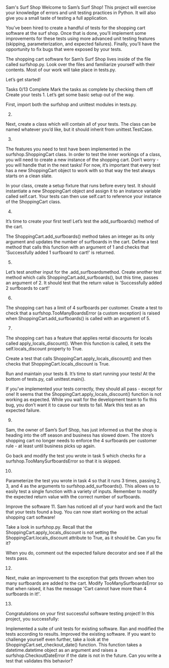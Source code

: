 Sam's Surf Shop
Welcome to Sam’s Surf Shop! This project will exercise your knowledge of errors and unit testing practices in Python. It will also give you a small taste of testing a full application.

You’ve been hired to create a handful of tests for the shopping cart software at the surf shop. Once that is done, you’ll implement some improvements for these tests using more advanced unit testing features (skipping, parameterization, and expected failures). Finally, you’ll have the opportunity to fix bugs that were exposed by your tests.

The shopping cart software for Sam’s Surf Shop lives inside of the file called surfshop.py. Look over the files and familiarize yourself with their contents. Most of our work will take place in tests.py.

Let’s get started!

Tasks
0/13 Complete
Mark the tasks as complete by checking them off
Create your tests
1.
Let’s get some basic setup out of the way.

First, import both the surfshop and unittest modules in tests.py.

2.
Next, create a class which will contain all of your tests. The class can be named whatever you’d like, but it should inherit from unittest.TestCase.

3.
The features you need to test have been implemented in the surfshop.ShoppingCart class. In order to test the inner workings of a class, you will need to create a new instance of the shopping cart. Don’t worry - you will handle that in the next tasks! For now, it’s important that every test has a new ShoppingCart object to work with so that way the test always starts on a clean slate.

In your class, create a setup fixture that runs before every test. It should instantiate a new ShoppingCart object and assign it to an instance variable called self.cart. Your tests can then use self.cart to reference your instance of the ShoppingCart class.

4.
It’s time to create your first test! Let’s test the add_surfboards() method of the cart.

The ShoppingCart.add_surfboards() method takes an integer as its only argument and updates the number of surfboards in the cart. Define a test method that calls this function with an argument of 1 and checks that 'Successfully added 1 surfboard to cart!' is returned.

5.
Let’s test another input for the .add_surfboardsmethod. Create another test method which calls ShoppingCart.add_surfboards(), but this time, passes an argument of 2. It should test that the return value is 'Successfully added 2 surfboards to cart!'

6.
The shopping cart has a limit of 4 surfboards per customer. Create a test to check that a surfshop.TooManyBoardsError (a custom exception) is raised when ShoppingCart.add_surfboards() is called with an argument of 5.

7.
The shopping cart has a feature that applies rental discounts for locals called apply_locals_discount(). When this function is called, it sets the self.locals_discount property to True.

Create a test that calls ShoppingCart.apply_locals_discount() and then checks that ShoppingCart.locals_discount is True.

Run and maintain your tests
8.
It’s time to start running your tests! At the bottom of tests.py, call unittest.main().

If you’ve implemented your tests correctly, they should all pass - except for one! It seems that the ShoppingCart.apply_locals_discount() function is not working as expected. While you wait for the development team to fix this bug, you don’t want it to cause our tests to fail. Mark this test as an expected failure.

9.
Sam, the owner of Sam’s Surf Shop, has just informed us that the shop is heading into the off season and business has slowed down. The store’s shopping cart no longer needs to enforce the 4 surfboards per customer rule - at least until business picks up again.

Go back and modify the test you wrote in task 5 which checks for a surfshop.TooManySurfboardsError so that it is skipped.

10.
Parameterize the test you wrote in task 4 so that it runs 3 times, passing 2, 3, and 4 as the arguments to surfshop.add_surfboards(). This allows us to easily test a single function with a variety of inputs. Remember to modify the expected return value with the correct number of surfboards.

Improve the software
11.
Sam has noticed all of your hard work and the fact that your tests found a bug. You can now start working on the actual shopping cart software!

Take a look in surfshop.py. Recall that the ShoppingCart.apply_locals_discount is not setting the ShoppingCart.locals_discount attribute to True, as it should be. Can you fix it?

When you do, comment out the expected failure decorator and see if all the tests pass.

12.
Next, make an improvement to the exception that gets thrown when too many surfboards are added to the cart. Modify TooManySurfboardsError so that when raised, it has the message 'Cart cannot have more than 4 surfboards in it!'.

13.
Congratulations on your first successful software testing project! In this project, you successfully:

Implemented a suite of unit tests for existing software.
Ran and modified the tests according to results.
Improved the existing software.
If you want to challenge yourself even further, take a look at the ShoppingCart.set_checkout_date() function. This function takes a datetime.datetime object as an argument and raises a surfshop.CheckoutDateError if the date is not in the future. Can you write a test that validates this behavior?